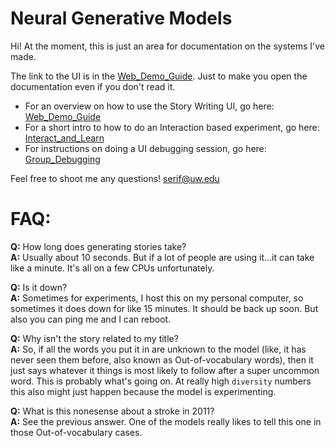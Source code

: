 # Neural Generative Models

Hi! At the moment, this is just an area for documentation on the systems I've made. <br>

The link to the UI is in the [Web_Demo_Guide](https://github.com/seraphinatarrant/neural-generation/blob/master/Web_Demo_Guide.md). Just to make you open the documentation even if you don't read it. <br>

* For an overview on how to use the Story Writing UI, go here: [Web_Demo_Guide](https://github.com/seraphinatarrant/neural-generation/blob/master/Web_Demo_Guide.md)
* For a short intro to how to do an Interaction based experiment, go here: [Interact_and_Learn](https://github.com/seraphinatarrant/neural-generation/blob/master/Interact_and_Learn.md)
* For instructions on doing a UI debugging session, go here: [Group_Debugging](https://github.com/seraphinatarrant/neural-generation/blob/master/Group_Debugging_and_Feedback.md)

Feel free to shoot me any questions! [serif@uw.edu](mailto:serif@uw.edu)

# FAQ:
**Q:** How long does generating stories take? <br>
**A:** Usually about 10 seconds. But if a lot of people are using it...it can take like a minute. It's all on a few CPUs unfortunately. 

**Q:** Is it down? <br>
**A:** Sometimes for experiments, I host this on my personal computer, so sometimes it does down for like 15 minutes. It should be back up soon. But also you can ping me and I can reboot.

**Q:** Why isn't the story related to my title? <br>
**A:** So, if all the words you put it in are unknown to the model (like, it has never seen them before, also known as Out-of-vocabulary words), then it just says whatever it things is most likely to follow after a super uncommon word. This is probably what's going on. At really high `diversity` numbers this also might just happen because the model is experimenting.

**Q:** What is this nonesense about a stroke in 2011? <br>
**A:** See the previous answer. One of the models really likes to tell this one in those Out-of-vocabulary cases.


